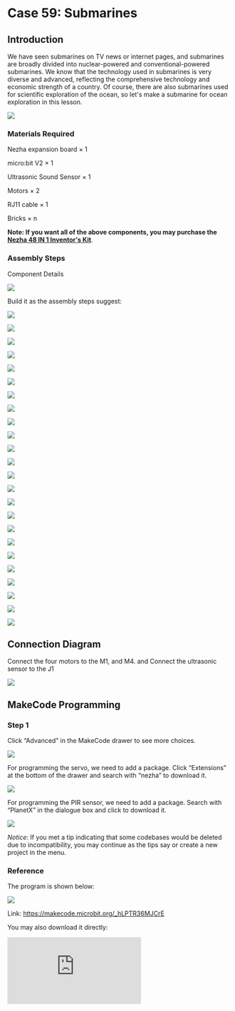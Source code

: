 # Case 59: Submarines

## Introduction

We have seen submarines on TV news or internet pages, and submarines are broadly divided into nuclear-powered and conventional-powered submarines. We know that the technology used in submarines is very diverse and advanced, reflecting the comprehensive technology and economic strength of a country. Of course, there are also submarines used for scientific exploration of the ocean, so let's make a submarine for ocean exploration in this lesson.

![](./images/59_1.jpg)

### Materials Required

Nezha expansion board × 1

micro:bit V2 × 1

Ultrasonic Sound Sensor × 1

Motors × 2

RJ11 cable × 1

Bricks × n

**Note: If you want all of the above components, you may purchase the [Nezha 48 IN 1 Inventor's Kit](https://shop.elecfreaks.com/products/elecfreaks-micro-bit-nezha-48-in-1-inventors-kit-without-micro-bit-board?_pos=2&_sid=ed1b6fbd2&_ss=r)**.



### Assembly Steps

Component Details

![](./images/59_2.jpg)

Build it as the assembly steps suggest:

![](./images/59_3.jpg)

![](./images/59_4.jpg)

![](./images/59_5.jpg)

![](./images/59_6.jpg)

![](./images/59_7.jpg)

![](./images/59_8.jpg)

![](./images/59_9.jpg)

![](./images/59_10.jpg)

![](./images/59_11.jpg)

![](./images/59_12.jpg)

![](./images/59_13.jpg)

![](./images/59_14.jpg)

![](./images/59_15.jpg)

![](./images/59_16.jpg)

![](./images/59_17.jpg)

![](./images/59_18.jpg)

![](./images/59_19.jpg)

![](./images/59_20.jpg)

![](./images/59_21.jpg)

![](./images/59_22.jpg)

![](./images/59_23.jpg)

![](./images/59_24.jpg)

![](./images/59_25.jpg)

![](./images/59_26.jpg)

## Connection Diagram

Connect the four motors to the M1, and M4. and Connect the ultrasonic sensor to the J1

![](./images/59_27.jpg)


##  MakeCode Programming

### Step 1

Click “Advanced” in the MakeCode drawer to see more choices.



![](./images/49_10.png)



For programming the servo, we need to add a package. Click “Extensions” at the bottom of the drawer and search with “nezha” to download it.



![](./images/49_11.png)



For programming the PIR sensor, we need to add a package. Search with “PlanetX” in the dialogue box and click to download it.

![](./images/49_12.png)



*Notice*: If you met a tip indicating that some codebases would be deleted due to incompatibility, you may continue as the tips say or create a new project in the menu.

### Reference

The program is shown below:

![](./images/59_28.jpg)

Link:  https://makecode.microbit.org/_hLPTR36MJCrE

You may also download it directly:

<div
    style={{
        position: 'relative',
        paddingBottom: '60%',
        overflow: 'hidden',
    }}
>
    <iframe
        src="https://makecode.microbit.org/_hLPTR36MJCrE"
        frameborder="0"
        sandbox="allow-popups allow-forms allow-scripts allow-same-origin"
        style={{
            position: 'absolute',
            width: '100%',
            height: '100%',
        }}
    />
</div>

### Result

As we can see, the submarine will move forward at a constant speed when there are no rocks in the way, back up when there is an obstacle in front of it, and then move forward again. Of course, you can also improve the program to achieve the submarine trajectory we see in real life.

![](./images/59_29.gif)
